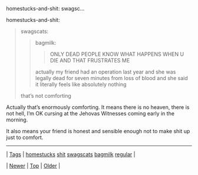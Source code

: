 <!--
title: homestucks-and-shit
date: 2020-06-28T15:27:00.292Z
tags: homestucks, shit, swagscats, bagmilk, regular
-->


homestucks-and-shit: swagsc...

<p>homestucks-and-shit:</p>
<blockquote>
<p>swagscats:</p>
<blockquote>
<p>bagmilk:</p>
<blockquote>
<p>ONLY DEAD PEOPLE KNOW WHAT HAPPENS WHEN U DIE AND THAT FRUSTRATES ME</p>
</blockquote>
<div>actually my friend had an operation last year and she was legally dead for seven minutes from loss of blood and she said it literally feels like absolutely nothing</div>
</blockquote>
<p>that’s not comforting</p>
</blockquote>

<p>Actually that&rsquo;s enormously comforting. It means there is no heaven, there is not hell, I&rsquo;m OK cursing at the Jehovas Witnesses coming early in the morning.</p><p>It also means your friend is honest and sensible enough not to make shit up just to comfort.</p>

<!--BOTTOM-POST-NAVIGATION-->
---

| [Tags](tags.md) | [homestucks](tag-homestucks.md) [shit](tag-shit.md) [swagscats](tag-swagscats.md) [bagmilk](tag-bagmilk.md) [regular](tag-regular.md) |

| [Newer](86419178404.md) | [Top](index.md) | [Older](86424899694.md) |
